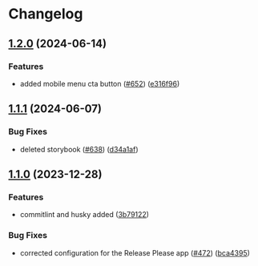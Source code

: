 # Changelog

## [1.2.0](https://github.com/MarkNygaard/TheMotleyMonkey/compare/themotleymonkey-v1.1.1...themotleymonkey-v1.2.0) (2024-06-14)


### Features

* added mobile menu cta button ([#652](https://github.com/MarkNygaard/TheMotleyMonkey/issues/652)) ([e316f96](https://github.com/MarkNygaard/TheMotleyMonkey/commit/e316f9678bddad8e527ce6addb37a3e517049881))

## [1.1.1](https://github.com/MarkNygaard/TheMotleyMonkey/compare/themotleymonkey-v1.1.0...themotleymonkey-v1.1.1) (2024-06-07)


### Bug Fixes

* deleted storybook ([#638](https://github.com/MarkNygaard/TheMotleyMonkey/issues/638)) ([d34a1af](https://github.com/MarkNygaard/TheMotleyMonkey/commit/d34a1af17db292523a5e36dee2d53fa09b8774e6))

## [1.1.0](https://github.com/MarkNygaard/TheMotleyMonkey/compare/themotleymonkey-v1.0.0...themotleymonkey-v1.1.0) (2023-12-28)


### Features

* commitlint and husky added ([3b79122](https://github.com/MarkNygaard/TheMotleyMonkey/commit/3b791225836a636c0c905379ed6d9a8dd5ecceea))


### Bug Fixes

* corrected configuration for the Release Please app ([#472](https://github.com/MarkNygaard/TheMotleyMonkey/issues/472)) ([bca4395](https://github.com/MarkNygaard/TheMotleyMonkey/commit/bca4395c7eb857026b3ef3c6807691f29162b292))
